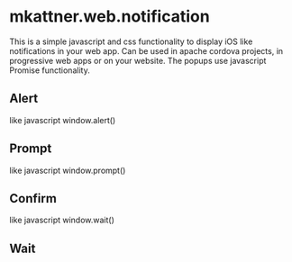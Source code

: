 # mkattner.web.notification
This is a simple javascript and css functionality to display iOS like notifications in your web app. Can be used in apache cordova projects, in progressive web apps or on your website.
The popups use javascript Promise functionality.

## Alert
like javascript window.alert()

## Prompt
like javascript window.prompt()

## Confirm
like javascript window.wait()

## Wait
